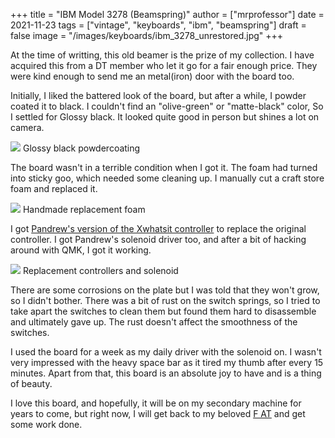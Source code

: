 +++
title = "IBM Model 3278 (Beamspring)"
author = ["mrprofessor"]
date = 2021-11-23
tags = ["vintage", "keyboards", "ibm", "beamspring"]
draft = false
image = "/images/keyboards/ibm_3278_unrestored.jpg"
+++

At the time of writting, this old beamer is the prize of my collection. I have
acquired this from a DT member who let it go for a fair enough price. They were
kind enough to send me an metal(iron) door with the board too.

Initially, I liked the battered look of the board, but after a while, I powder
coated it to black. I couldn't find an "olive-green" or "matte-black" color,
So I settled for Glossy black. It looked quite good in person but shines a lot
on camera.

<div class="post-image">
  <img src="/images/keyboards/ibm_3278_powdercoated.jpg" />
  <span class="img-description"> Glossy black powdercoating </span>
</div>

The board wasn't in a terrible condition when I got it. The foam had turned
into sticky goo, which needed some cleaning up. I manually cut a craft store
foam and replaced it.

<div class="post-image">
  <img src="/images/keyboards/ibm_3278_foam.jpg" />
  <span class="img-description"> Handmade replacement foam </span>
</div>

I got [Pandrew's version of the Xwhatsit controller](https://github.com/purdeaandrei/CompactBeamSpring) to replace the original
controller. I got Pandrew's solenoid driver too, and after a bit of hacking
around with QMK, I got it working.

<div class="post-image">
  <img src="/images/keyboards/ibm_3278_no_case.jpg" />
  <span class="img-description"> Replacement controllers and solenoid </span>
</div>

There are some corrosions on the plate but I was told that they won't grow, so
I didn't bother. There was a bit of rust on the switch springs, so I tried to
take apart the switches to clean them but found them hard to disassemble and
ultimately gave up. The rust doesn't affect the smoothness of the switches.

I used the board for a week as my daily driver with the solenoid on. I wasn't
very impressed with the heavy space bar as it tired my thumb after every 15
minutes. Apart from that, this board is an absolute joy to have and is
a thing of beauty.

I love this board, and hopefully, it will be on my secondary machine for years
to come, but right now, I will get back to my beloved [F AT](/keyboards/ibm_model_f_at/) and get some work
done.
